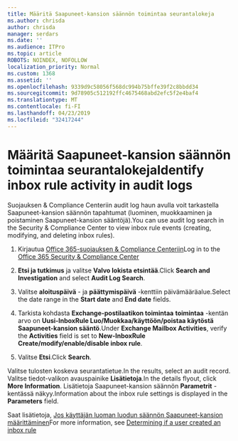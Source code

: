 ```yaml
---
title: Määritä Saapuneet-kansion säännön toimintaa seurantalokeja
ms.author: chrisda
author: chrisda
manager: serdars
ms.date: ''
ms.audience: ITPro
ms.topic: article
ROBOTS: NOINDEX, NOFOLLOW
localization_priority: Normal
ms.custom: 1368
ms.assetid: ''
ms.openlocfilehash: 9339d9c58056f568dc994b75bffe39f2c8bbdd34
ms.sourcegitcommit: 9d78905c512192ffc4675468abd2efc5f2e4baf4
ms.translationtype: MT
ms.contentlocale: fi-FI
ms.lasthandoff: 04/23/2019
ms.locfileid: "32417244"
---
```

# <a name="identify-inbox-rule-activity-in-audit-logs"></a><span data-ttu-id="23175-102">Määritä Saapuneet-kansion säännön toimintaa seurantalokeja</span><span class="sxs-lookup"><span data-stu-id="23175-102">Identify inbox rule activity in audit logs</span></span>

<span data-ttu-id="23175-103">Suojauksen & Compliance Centeriin audit log haun avulla voit tarkastella Saapuneet-kansion säännön tapahtumat (luominen, muokkaaminen ja poistaminen Saapuneet-kansion sääntöjä).</span><span class="sxs-lookup"><span data-stu-id="23175-103">You can use audit log search in the Security & Compliance Center to view inbox rule events (creating, modifying, and deleting inbox rules).</span></span>

1. <span data-ttu-id="23175-104">Kirjautua [Office 365-suojauksen & Compliance Centeriin](https://protection.office.com/)</span><span class="sxs-lookup"><span data-stu-id="23175-104">Log in to the [Office 365 Security & Compliance Center](https://protection.office.com/)</span></span>

2. <span data-ttu-id="23175-105">**Etsi ja tutkimus** ja valitse **Valvo lokista etsintää**.</span><span class="sxs-lookup"><span data-stu-id="23175-105">Click **Search and Investigation** and select **Audit Log Search**.</span></span>

3. <span data-ttu-id="23175-106">Valitse **aloituspäivä** - ja **päättymispäivä** -kenttiin päivämääräalue.</span><span class="sxs-lookup"><span data-stu-id="23175-106">Select the date range in the **Start date** and **End date** fields.</span></span>

4. <span data-ttu-id="23175-107">Tarkista kohdasta **Exchange-postilaatikon toimintaa** **toimintaa** -kentän arvo on **Uusi-InboxRule Luo/Muokkaa/käyttöön/poistaa käytöstä Saapuneet-kansion sääntö**.</span><span class="sxs-lookup"><span data-stu-id="23175-107">Under **Exchange Mailbox Activities**, verify the **Activities** field is set to **New-InboxRule Create/modify/enable/disable inbox rule**.</span></span>

5. <span data-ttu-id="23175-108">Valitse **Etsi**.</span><span class="sxs-lookup"><span data-stu-id="23175-108">Click **Search**.</span></span>

<span data-ttu-id="23175-109">Valitse tulosten koskeva seurantatietue.</span><span class="sxs-lookup"><span data-stu-id="23175-109">In the results, select an audit record.</span></span> <span data-ttu-id="23175-110">Valitse tiedot-valikon avauspainike **Lisätietoja**.</span><span class="sxs-lookup"><span data-stu-id="23175-110">In the details flyout, click **More Information**.</span></span> <span data-ttu-id="23175-111">Lisätietoja Saapuneet-kansion säännön **Parametrit** -kentässä näkyy.</span><span class="sxs-lookup"><span data-stu-id="23175-111">Information about the inbox rule settings is displayed in the **Parameters** field.</span></span>

<span data-ttu-id="23175-112">Saat lisätietoja, [Jos käyttäjän luoman luodun säännön Saapuneet-kansion määrittäminen](https://docs.microsoft.com//office365/securitycompliance/auditing-troubleshooting-scenarios#determining-if-a-user-created-an-inbox-rule)</span><span class="sxs-lookup"><span data-stu-id="23175-112">For more information, see [Determining if a user created an inbox rule](https://docs.microsoft.com//office365/securitycompliance/auditing-troubleshooting-scenarios#determining-if-a-user-created-an-inbox-rule)</span></span>
